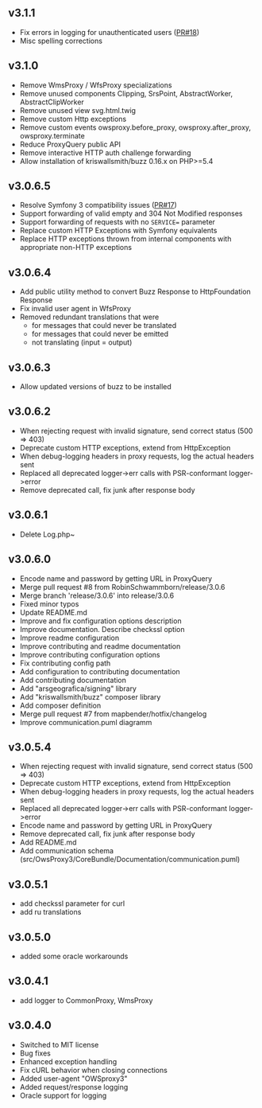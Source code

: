 ## v3.1.1
- Fix errors in logging for unauthenticated users ([PR#18](https://github.com/mapbender/owsproxy3/pull/18))
- Misc spelling corrections

## v3.1.0
- Remove WmsProxy / WfsProxy specializations
- Remove unused components Clipping, SrsPoint, AbstractWorker, AbstractClipWorker
- Remove unused view svg.html.twig
- Remove custom Http exceptions
- Remove custom events owsproxy.before_proxy, owsproxy.after_proxy, owsproxy.terminate
- Reduce ProxyQuery public API
- Remove interactive HTTP auth challenge forwarding
- Allow installation of kriswallsmith/buzz 0.16.x on PHP>=5.4

## v3.0.6.5
- Resolve Symfony 3 compatibility issues ([PR#17](https://github.com/mapbender/owsproxy3/pull/17))
- Support forwarding of valid empty and 304 Not Modified responses
- Support forwarding of requests with no `SERVICE=` parameter
- Replace custom HTTP Exceptions with Symfony equivalents
- Replace HTTP exceptions thrown from internal components with appropriate non-HTTP exceptions

## v3.0.6.4
- Add public utility method to convert Buzz Response to HttpFoundation Response
- Fix invalid user agent in WfsProxy
- Removed redundant translations that were
  - for messages that could never be translated
  - for messages that could never be emitted
  - not translating (input = output)

## v3.0.6.3
- Allow updated versions of buzz to be installed

## v3.0.6.2
- When rejecting request with invalid signature, send correct status (500 => 403)
- Deprecate custom HTTP exceptions, extend from HttpException
- When debug-logging headers in proxy requests, log the actual headers sent
- Replaced all deprecated logger->err calls with PSR-conformant logger->error
- Remove deprecated call, fix junk after response body

## v3.0.6.1
- Delete Log.php~

## v3.0.6.0
- Encode name and password by getting URL in ProxyQuery
- Merge pull request #8 from RobinSchwammborn/release/3.0.6
- Merge branch 'release/3.0.6' into release/3.0.6
- Fixed minor typos
- Update README.md
- Improve and fix configuration options description
- Improve documentation. Describe checkssl option
- Improve readme configuration
- Improve contributing and readme documentation
- Improve contributing configuration options
- Fix contributing config path
- Add configuration to contributing documentation
- Add contributing documentation
- Add "arsgeografica/signing" library
- Add "kriswallsmith/buzz" composer library
- Add composer definition
- Merge pull request #7 from mapbender/hotfix/changelog
- Improve communication.puml diagramm

## v3.0.5.4
- When rejecting request with invalid signature, send correct status (500 => 403)
- Deprecate custom HTTP exceptions, extend from HttpException
- When debug-logging headers in proxy requests, log the actual headers sent
- Replaced all deprecated logger->err calls with PSR-conformant logger->error
- Encode name and password by getting URL in ProxyQuery
- Remove deprecated call, fix junk after response body
- Add README.md
- Add communication schema (src/OwsProxy3/CoreBundle/Documentation/communication.puml)

## v3.0.5.1
-  add checkssl parameter for curl
-  add ru translations

## v3.0.5.0
-  added some oracle workarounds

## v3.0.4.1
- add logger to CommonProxy, WmsProxy

## v3.0.4.0
- Switched to MIT license
- Bug fixes
- Enhanced exception handling
- Fix cURL behavior when closing connections
- Added user-agent "OWSproxy3"
- Added request/response logging
- Oracle support for logging
